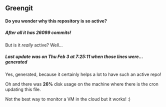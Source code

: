 ## Greengit

#### Do you wonder why this repository is so active?

##### After all it has 26099 commits!

But is it *really* active? Well...

##### Last update was on Thu Feb 3 at 7:25:11 when those lines were... generated

Yes, generated, because it certainly helps a lot to have such an active repo!

Oh and there was **26%** disk usage on the machine
where there is the cron updating this file.

Not the best way to monitor a VM in the cloud but it works! :)
